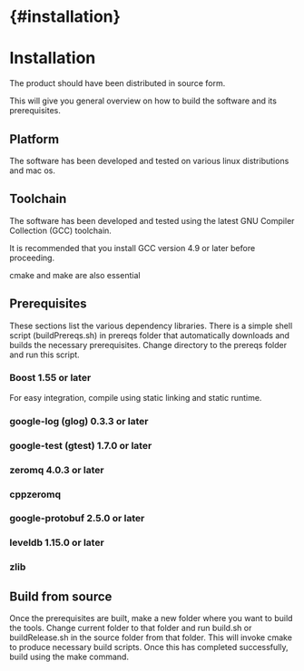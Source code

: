 {#installation}
============

# Installation

The product should have been distributed in source form.

This will give you general overview on how to build the software and its prerequisites.

## Platform

The software has been developed and tested on various linux distributions and mac os.

## Toolchain

The software has been developed and tested using the latest GNU Compiler Collection (GCC) toolchain.

It is recommended that you install GCC version 4.9 or later before proceeding.

cmake and make are also essential

## Prerequisites

These sections list the various dependency libraries. There is a simple shell script (buildPrereqs.sh) in prereqs folder that automatically downloads and builds the necessary prerequisites. Change directory to the prereqs folder and run this script.

### Boost 1.55 or later

For easy integration, compile using static linking and static runtime.

### google-log (glog) 0.3.3 or later

### google-test (gtest) 1.7.0 or later

### zeromq 4.0.3 or later

### cppzeromq

### google-protobuf 2.5.0 or later

### leveldb 1.15.0 or later

### zlib

## Build from source

Once the prerequisites are built, make a new folder where you want to build the tools. Change current folder to that folder and run build.sh or buildRelease.sh in the source folder from that folder. This will invoke cmake
to produce necessary build scripts. Once this has completed successfully, build using the make command.
